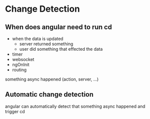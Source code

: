 # Change Detection

## When does angular need to run cd

- when the data is updated
  - server returned something
  - user did something that effected the data
- timer
- websocket
- ngOnInit
- routing

something async happened (action, server, ...)

## Automatic change detection

angular can automatically detect that something async happened and trigger cd

